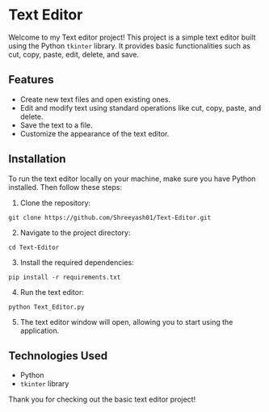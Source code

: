 # Text Editor

Welcome to my Text editor project! This project is a simple text editor built using the Python `tkinter` library. It provides basic functionalities such as cut, copy, paste, edit, delete, and save.

## Features

- Create new text files and open existing ones.
- Edit and modify text using standard operations like cut, copy, paste, and delete.
- Save the text to a file.
- Customize the appearance of the text editor.

## Installation

To run the text editor locally on your machine, make sure you have Python installed. Then follow these steps:

1. Clone the repository:

```
git clone https://github.com/Shreeyash01/Text-Editor.git
```

2. Navigate to the project directory:

```
cd Text-Editor
```

3. Install the required dependencies:

```
pip install -r requirements.txt
```

4. Run the text editor:

```
python Text_Editor.py
```

5. The text editor window will open, allowing you to start using the application.

## Technologies Used

- Python
- `tkinter` library

Thank you for checking out the basic text editor project!
